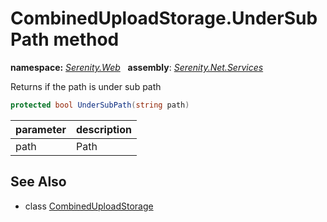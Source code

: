 # CombinedUploadStorage.UnderSubPath method
**namespace:** *[Serenity.Web](../../README.md#serenity.web-namespace)*   **assembly**: *[Serenity.Net.Services](../../README.md)*

Returns if the path is under sub path

```csharp
protected bool UnderSubPath(string path)
```

| parameter | description |
| --- | --- |
| path | Path |

## See Also

* class [CombinedUploadStorage](../CombinedUploadStorage.md)